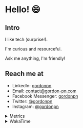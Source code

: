 # Hello! 😄

## Intro

I like tech (surprise!).

I'm curious and resourceful.

Ask me anything, I'm friendly!

## Reach me at

- LinkedIn: [gordonpn](https://www.linkedin.com/in/gordonpn/)
- Email: [contact@gordon-pn.com](mailto:contact@gordon-pn.com)
- Facebook Messenger: [gordonpn](https://www.messenger.com/t/Gordonpn)
- Twitter: [@gordonpn](https://twitter.com/Gordonpn)
- Instagram: [@gordonpn](https://www.instagram.com/gordonpn/)

<details>
  <summary>Metrics</summary>

  <img align="center" src="https://github.com/gordonpn/gordonpn/blob/master/github-metrics.svg" alt="GitHub Metrics">

</details>

<details>
  <summary>WakaTime</summary>

  <!--START_SECTION:waka-->
📊 **This Week I Spent My Time On** 

```text
💬 Programming Languages: 
Java                     8 hrs 4 mins        ████████████████████████░   95.36 % 
ERB                      10 mins             █░░░░░░░░░░░░░░░░░░░░░░░░   02.16 % 
Gradle                   3 mins              ░░░░░░░░░░░░░░░░░░░░░░░░░   00.72 % 
Groovy                   3 mins              ░░░░░░░░░░░░░░░░░░░░░░░░░   00.62 % 
Shell Script             1 min               ░░░░░░░░░░░░░░░░░░░░░░░░░   00.30 % 

🔥 Editors: 
IntelliJ                 8 hrs 27 mins       █████████████████████████   100.00 % 
```


 Last Updated on 23/12/2023 10:17:44 UTC
<!--END_SECTION:waka-->
</details>

